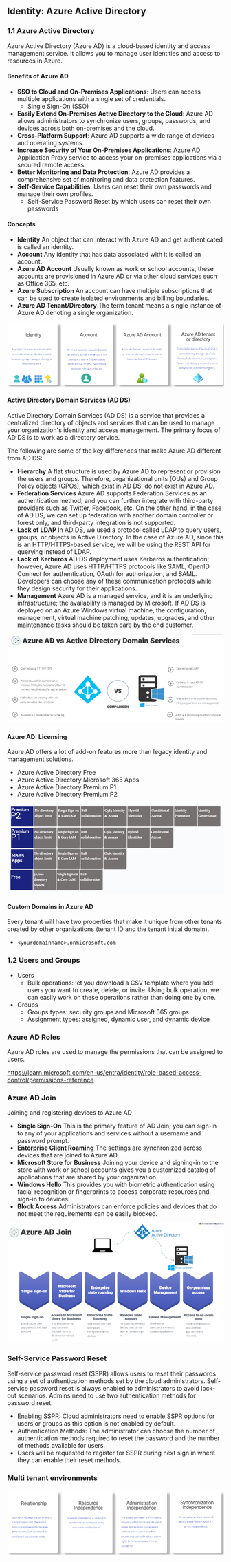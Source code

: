 ## Identity: Azure Active Directory

### 1.1 Azure Active Directory

Azure Active Directory (Azure AD) is a cloud-based identity and access management service. It allows you to manage user identities and access to resources in Azure.

#### Benefits of Azure AD

- **SSO to Cloud and On-Premises Applications**: Users can access multiple applications with a single set of credentials. 
  - Single Sign-On (SSO) 
- **Easily Extend On-Premises Active Directory to the Cloud**: Azure AD allows administrators to synchronize users, groups, passwords, and devices across both on-premises and the cloud.
- **Cross-Platform Support**: Azure AD supports a wide range of devices and operating systems.
- **Increase Security of Your On-Premises Applications**: Azure AD Application Proxy service to access your on-premises applications via a secured remote access.
- **Better Monitoring and Data Protection**: Azure AD provides a comprehensive set of monitoring and data protection features.
- **Self-Service Capabilities**: Users can reset their own passwords and manage their own profiles.
  - Self-Service Password Reset by which users can reset their own passwords


#### Concepts
- **Identity** An object that can interact with Azure AD and get authenticated is called an identity.
- **Account** Any identity that has data associated with it is called an account.
- **Azure AD Account** Usually known as work or school accounts, these accounts are provisioned in Azure AD or via other cloud services such as Office 365, etc.
- **Azure Subscription** An account can have multiple subscriptions that can be used to create isolated environments and billing boundaries.
- **Azure AD Tenant/Directory** The term tenant means a single instance of Azure AD denoting a single organization.

![Azure AD Tenant](./images/02.png)

#### Active Directory Domain Services (AD DS)

Active Directory Domain Services (AD DS) is a service that provides a centralized directory of objects and services that can be used to manage your organization's identity and access management. The primary focus of AD DS is to work as a directory service.

The following are some of the key differences that make Azure AD different from AD DS:
- **Hierarchy** A flat structure is used by Azure AD to represent or provision the users and groups. Therefore, organizational units (OUs) and Group Policy objects (GPOs), which exist in AD DS, do not exist in Azure AD.
- **Federation Services** Azure AD supports Federation Services as an authentication method, and you can further integrate with third-party providers such as Twitter, Facebook, etc. On the other hand, in the case of AD DS, we can set up federation with another domain controller or forest only, and third-party integration is not supported.
- **Lack of LDAP** In AD DS, we used a protocol called LDAP to query users, groups, or objects in Active Directory. In the case of Azure AD, since this is an HTTP/HTTPS-based service, we will be using the REST API for querying instead of LDAP.
- **Lack of Kerberos** AD DS deployment uses Kerberos authentication; however, Azure AD uses HTTP/HTTPS protocols like SAML, OpenID Connect for authentication, OAuth for authorization, and SAML. Developers can choose any of these communication protocols while they design security for their applications.
- **Management** Azure AD is a managed service, and it is an underlying infrastructure; the availability is managed by Microsoft. If AD DS is deployed on an Azure Windows virtual machine, the configuration, management, virtual machine patching, updates, upgrades, and other maintenance tasks should be taken care by the end customer.
  
![AD DS](./images/03.png)

#### Azure AD: Licensing

Azure AD offers a lot of add-on features more than legacy identity and management solutions.
- Azure Active Directory Free
- Azure Active Directory Microsoft 365 Apps
- Azure Active Directory Premium P1
- Azure Active Directory Premium P2

![Azure AD Licensing](./images/04.png)

#### Custom Domains in Azure AD
Every tenant will have two properties that make it unique from other tenants created by other organizations (tenant ID and the tenant initial domain).
- `<yourdomainname>.onmicrosoft.com`

### 1.2 Users and Groups

- Users
  - Bulk operations: let you download a CSV template where you add users you want to create, delete, or invite. Using bulk operation, we can easily work on these operations rather than doing one by one.
- Groups
  - Groups types: security groups and Microsoft 365 groups
  - Assignment types: assigned, dynamic user, and dynamic device

### Azure AD Roles
Azure AD roles are used to manage the permissions that can be assigned to users.

https://learn.microsoft.com/en-us/entra/identity/role-based-access-control/permissions-reference

### Azure AD Join
Joining and registering devices to Azure AD

- **Single Sign-On** This is the primary feature of AD Join; you can sign-in to any of your applications and services without a username and password prompt. 
- **Enterprise Client Roaming** The settings are synchronized across devices that are joined to Azure AD.
- **Microsoft Store for Business** Joining your device and signing-in to the store with work or school accounts gives you a customized catalog of applications that are shared by your organization.
- **Windows Hello** This provides you with biometric authentication using facial recognition or fingerprints to access corporate resources and sign-in to devices. 
- **Block Access** Administrators can enforce policies and devices that do not meet the requirements can be easily blocked.

![Azure AD Join](./images/05.png)


### Self-Service Password Reset
Self-service password reset (SSPR) allows users to reset their passwords using a set of authentication methods set by the cloud administrators. Self-service password reset is always enabled to administrators to avoid lock-out scenarios. Admins need to use two authentication methods for password reset.

- Enabling SSPR: Cloud administrators need to enable SSPR options for users or groups as this option is not enabled by default.
- Authentication Methods: The administrator can choose the number of authentication methods required to reset the password and the number of methods available for users.
- Users will be requested to register for SSPR during next sign in where they can enable their reset methods.

### Multi tenant environments

![Multi tenant environments](./images/06.png)